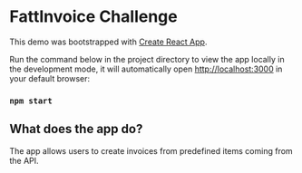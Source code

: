 # FattInvoice Challenge

This demo was bootstrapped with [Create React App](https://github.com/facebook/create-react-app).

Run the command below in the project directory to view the app locally in the development mode, it will automatically open [http://localhost:3000](http://localhost:3000) in your default browser:

### `npm start`

## What does the app do?

The app allows users to create invoices from predefined items coming from the API.